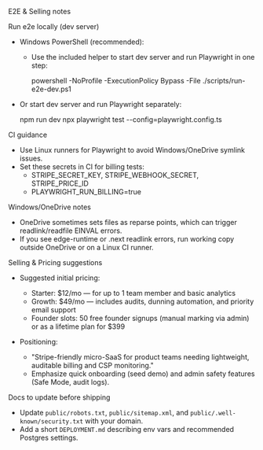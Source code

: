 E2E & Selling notes

Run e2e locally (dev server)
- Windows PowerShell (recommended):
  - Use the included helper to start dev server and run Playwright in one step:

    powershell -NoProfile -ExecutionPolicy Bypass -File ./scripts/run-e2e-dev.ps1

- Or start dev server and run Playwright separately:

  npm run dev
  npx playwright test --config=playwright.config.ts

CI guidance
- Use Linux runners for Playwright to avoid Windows/OneDrive symlink issues.
- Set these secrets in CI for billing tests:
  - STRIPE_SECRET_KEY, STRIPE_WEBHOOK_SECRET, STRIPE_PRICE_ID
  - PLAYWRIGHT_RUN_BILLING=true

Windows/OneDrive notes
- OneDrive sometimes sets files as reparse points, which can trigger readlink/readfile EINVAL errors.
- If you see edge-runtime or .next readlink errors, run working copy outside OneDrive or on a Linux CI runner.

Selling & Pricing suggestions
- Suggested initial pricing:
  - Starter: $12/mo — for up to 1 team member and basic analytics
  - Growth: $49/mo — includes audits, dunning automation, and priority email support
  - Founder slots: 50 free founder signups (manual marking via admin) or as a lifetime plan for $399

- Positioning:
  - "Stripe-friendly micro-SaaS for product teams needing lightweight, auditable billing and CSP monitoring."
  - Emphasize quick onboarding (seed demo) and admin safety features (Safe Mode, audit logs).

Docs to update before shipping
- Update `public/robots.txt`, `public/sitemap.xml`, and `public/.well-known/security.txt` with your domain.
- Add a short `DEPLOYMENT.md` describing env vars and recommended Postgres settings.


